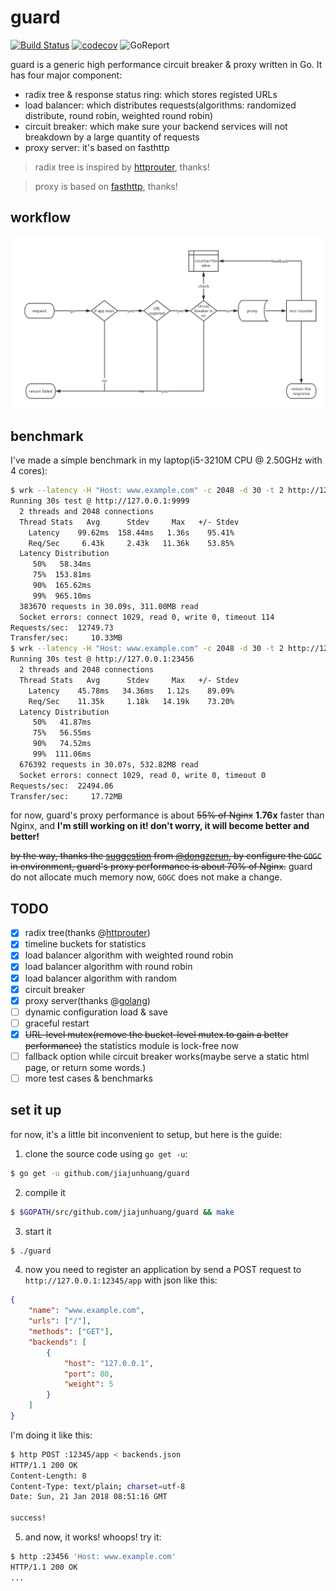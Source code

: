 # guard

[![Build Status](https://travis-ci.org/jiajunhuang/guard.svg?branch=master)](https://travis-ci.org/jiajunhuang/guard)
[![codecov](https://codecov.io/gh/jiajunhuang/guard/branch/master/graph/badge.svg)](https://codecov.io/gh/jiajunhuang/guard)
![GoReport](https://goreportcard.com/badge/github.com/jiajunhuang/guard)

guard is a generic high performance circuit breaker & proxy written in Go. It has four major component:

- radix tree & response status ring: which stores registed URLs
- load balancer: which distributes requests(algorithms: randomized distribute, round robin, weighted round robin)
- circuit breaker: which make sure your backend services will not breakdown by a large quantity of requests
- proxy server: it's based on fasthttp

> radix tree is inspired by [httprouter](https://github.com/julienschmidt/httprouter), thanks!

> proxy is based on [fasthttp](https://github.com/valyala/fasthttp), thanks!

## workflow

![workflow diagram](./workflow.png)

## benchmark

I've made a simple benchmark in my laptop(i5-3210M CPU @ 2.50GHz with 4 cores):

```bash
$ wrk --latency -H "Host: www.example.com" -c 2048 -d 30 -t 2 http://127.0.0.1:9999  # Nginx with 4 workers
Running 30s test @ http://127.0.0.1:9999
  2 threads and 2048 connections
  Thread Stats   Avg      Stdev     Max   +/- Stdev
    Latency    99.62ms  158.44ms   1.36s    95.41%       
    Req/Sec     6.43k     2.43k   11.36k    53.85%
  Latency Distribution   
     50%   58.34ms                                       
     75%  153.81ms                                                         
     90%  165.62ms                                                                               
     99%  965.10ms                       
  383670 requests in 30.09s, 311.00MB read
  Socket errors: connect 1029, read 0, write 0, timeout 114
Requests/sec:  12749.73                           
Transfer/sec:     10.33MB                         
$ wrk --latency -H "Host: www.example.com" -c 2048 -d 30 -t 2 http://127.0.0.1:23456  # guard
Running 30s test @ http://127.0.0.1:23456
  2 threads and 2048 connections
  Thread Stats   Avg      Stdev     Max   +/- Stdev
    Latency    45.78ms   34.36ms   1.12s    89.09%
    Req/Sec    11.35k     1.18k   14.19k    73.20%
  Latency Distribution                                   
     50%   41.87ms     
     75%   56.55ms       
     90%   74.52ms                                       
     99%  111.06ms                                                         
  676392 requests in 30.07s, 532.82MB read
  Socket errors: connect 1029, read 0, write 0, timeout 0
Requests/sec:  22494.06
Transfer/sec:     17.72MB
```

for now, guard's proxy performance is about ~~55% of Nginx~~ **1.76x** faster than Nginx,
and **I'm still working on it! don't worry, it will become better and better!**

~~by the way, thanks the [suggestion](https://github.com/jiajunhuang/guard/issues/15) 
from [@dongzerun](https://github.com/dongzerun), by configure the `GOGC` in environment,
guard's proxy performance is about 70% of Nginx.~~ guard do not allocate much memory now,
`GOGC` does not make a change.

## TODO

- [x] radix tree(thanks @[httprouter](https://github.com/julienschmidt/httprouter))
- [x] timeline buckets for statistics
- [x] load balancer algorithm with weighted round robin
- [x] load balancer algorithm with round robin
- [x] load balancer algorithm with random
- [x] circuit breaker
- [x] proxy server(thanks @[golang](https://golang.org/))
- [ ] dynamic configuration load & save
- [ ] graceful restart
- [x] ~~URL-level mutex(remove the bucket-level mutex to gain a better performance)~~ the statistics module is lock-free now
- [ ] fallback option while circuit breaker works(maybe serve a static html page, or return some words.)
- [ ] more test cases & benchmarks

## set it up

for now, it's a little bit inconvenient to setup, but here is the guide:

1. clone the source code using `go get -u`:

```bash
$ go get -u github.com/jiajunhuang/guard
```

2. compile it

```bash
$ $GOPATH/src/github.com/jiajunhuang/guard && make
```

3. start it

```bash
$ ./guard
```

4. now you need to register an application by send a POST request to `http://127.0.0.1:12345/app` with json like this:

```json
{
    "name": "www.example.com",
    "urls": ["/"],
    "methods": ["GET"],
    "backends": [
        {
            "host": "127.0.0.1",
            "port": 80,
            "weight": 5
        }
    ]
}
```

I'm doing it like this:

```bash
$ http POST :12345/app < backends.json 
HTTP/1.1 200 OK
Content-Length: 8
Content-Type: text/plain; charset=utf-8
Date: Sun, 21 Jan 2018 08:51:16 GMT

success!
```

5. and now, it works! whoops! try it:

```bash
$ http :23456 'Host: www.example.com'
HTTP/1.1 200 OK
...
```
